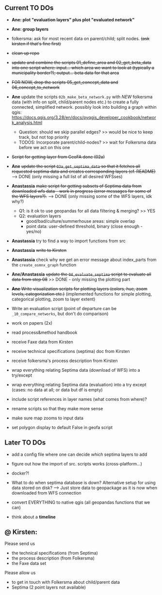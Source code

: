 ## Current TO DOs

* **Ane: plot "evaluation layers" plus plot "evaluated network"**

* **Ane: group layers**

* folkersma: ask for most recent data on parent/child; split nodes. ~~(ask kirsten if that's fine first)~~
* ~~clean up repo~~
* ~~update and combine the scripts 01_define_area and 02_get_beta_data into one script where: input... which area we want to look at (typically a municipality border?); output... beta data for that area~~
* ~~FOR NOW, drop the scripts 05_get_concept_data and 06_concept_to_network~~ 

* **Ane** update the scripts `02b_make_beta_network.py` with *NEW* folkersma data (with info on split, child/parent nodes etc.) to create a fully connected, simplified network. possibly look into building a graph within qgis: https://docs.qgis.org/3.28/en/docs/pyqgis_developer_cookbook/network_analysis.html

    * Question: should we skip parallel edges? >> would be nice to keep track, but not top priority
    * TODOS: Incorporate parent/child-nodes? >> wait for Folkersma data before we act on this one
    

* ~~Script for getting layer from GeoFA done (02a)~~

* **Ane** ~~update the script `03a_get_septima_data` so that it fetches all requested septima data and creates corresponding layers (cf. README)~~ --> DONE (only missing a full list of all desired WFSses)

* **Anastassia** ~~make script for getting subsets of Septima data from downloaded wfs data - work in progress (error messages for some of the WFS layers?).~~ --> DONE (only missing some of the WFS layers, idk why?)

    * Q1: is it ok to use geopandas for all data filtering & merging? >> YES
    * Q2: evaluation layers
        - good/bad/culture/summerhouse areas: simple overlap
        - point data: user-defined threshold, binary (close enough - yes/no)

* **Anastassia** try to find a way to import functions from src

* **Anastassia** ~~write to Kirsten~~

* **Anastassia** check why we get an error message about index_parts from the `create_osmnx_graph` function

* **Ane/Anastassia** ~~update the `04_evaluate_septima` script to evaluate all data from step 08~~ >> DONE - only missing the plotting part

* ~~**Ane** Write visualization scripts for plotting layers (colors, hue, zoom levels, categorization etc.)~~
(implemented functions for simple plotting, categorical plotting, zoom to layer extent)

* Write an evaluation script (point of departure can be `_10_compare_networks`, but don't do comparison)

* work on papers (2x)

* read process&method handbook

* receive Faxe data from Kirsten

* receive technical specifications (septima) doc from Kirsten

* receive folkersma's process description from Kirsten

* wrap everything relating Septima data (download of WFS) into a try/except

* wrap everything relating Septima data (evaluation) into a try except (cases: no data at all; or data but df is empty)

* include script references in layer names (what comes from where)?

* rename scripts so that they make more sense

* make sure map zooms to input data

* set polygon display to default False in geofa script


## Later TO DOs

* add a config file where one can decide *which* septima layers to add

* figure out how the import of src. scripts works (cross-platform...)

* docker?!

* What to do when septima database is down? Alternative setup for using data stored on disk? --> Just store data to geopackage as it is now when downloaded from WFS connection

* convert EVERYTHING to native qgis (all geopandas functions that we can)

* think about a **timeline**

## @ Kirsten:

Please send us
- the technical specifications (from Septima)
- the process description (from Folkersma)
- the Faxe data set

Please allow us
- to get in touch with Folkersma about child/parent data
- Septima (2 point layers not available)